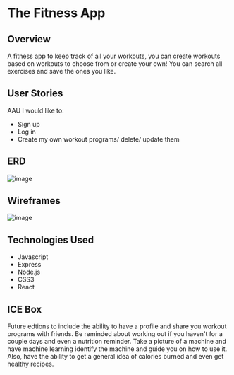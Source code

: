 # The Fitness App
## Overview
A fitness app to keep track of all your workouts, you can create workouts based on workouts to choose from or create your own! You can search all exercises and save the ones you like. 

## User Stories
AAU I would like to: 
- Sign up
- Log in
- Create my own workout programs/ delete/ update them


## ERD
![image](https://github.com/Jlarranaga/fitness/assets/149622991/80bab860-3f25-434e-971b-007ff65c22d8)

## Wireframes
![image](https://github.com/Jlarranaga/fitness/assets/149622991/5038fec7-43b8-4398-9e42-81cd26107083)

## Technologies Used
- Javascript
- Express
- Node.js
- CSS3
- React

## ICE Box
Future edtions to include the ability to have a profile and share you workout programs with friends. Be reminded about working out if you haven't for a couple days and even a nutrition reminder. Take a picture of a machine and have machine learning identify the machine and guide you on how to use it. Also, have the ability to get a general idea of calories burned and even get healthy recipes. 